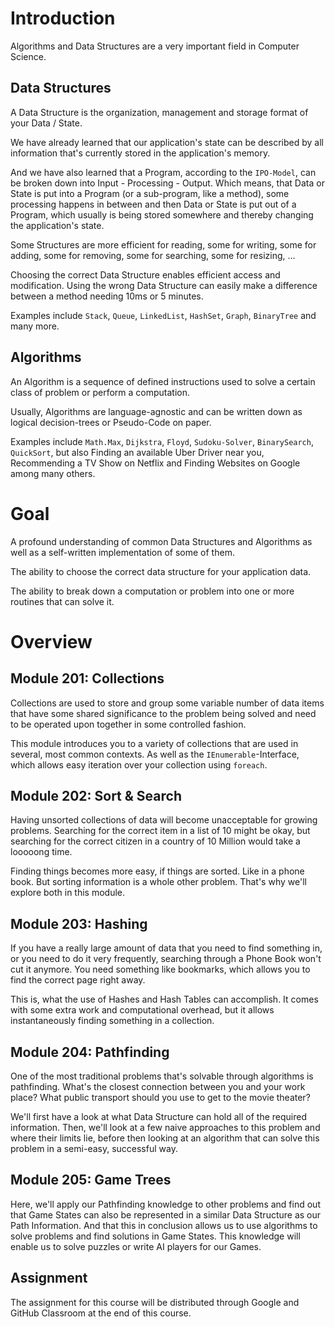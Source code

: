 # Introduction

Algorithms and Data Structures are a very important field in Computer Science.

## Data Structures
A Data Structure is the organization, management and storage format of your Data / State.

We have already learned that our application's state can be described by all information that's currently stored in the application's memory.

And we have also learned that a Program, according to the `IPO-Model`, can be broken down into Input - Processing - Output. Which means, that Data or State is put into a Program (or a sub-program, like a method), some processing happens in between and then Data or State is put out of a Program, which usually is being stored somewhere and thereby changing the application's state.

Some Structures are more efficient for reading, some for writing, some for adding, some for removing, some for searching, some for resizing, ...

Choosing the correct Data Structure enables efficient access and modification. Using the wrong Data Structure can easily make a difference between a method needing 10ms or 5 minutes.

Examples include `Stack`, `Queue`, `LinkedList`, `HashSet`, `Graph`, `BinaryTree` and many more.

## Algorithms
An Algorithm is a sequence of defined instructions used to solve a certain class of problem or perform a computation.

Usually, Algorithms are language-agnostic and can be written down as logical decision-trees or Pseudo-Code on paper.

Examples include `Math.Max`, `Dijkstra`, `Floyd`, `Sudoku-Solver`, `BinarySearch`, `QuickSort`, but also Finding an available Uber Driver near you, Recommending a TV Show on Netflix and Finding Websites on Google among many others.

# Goal

A profound understanding of common Data Structures and Algorithms as well as a self-written implementation of some of them.

The ability to choose the correct data structure for your application data.

The ability to break down a computation or problem into one or more routines that can solve it.

# Overview
## Module 201: Collections
Collections are used to store and group some variable number of data items that have some shared significance to the problem being solved and need to be operated upon together in some controlled fashion.

This module introduces you to a variety of collections that are used in several, most common contexts. As well as the `IEnumerable`-Interface, which allows easy iteration over your collection using `foreach`.
## Module 202: Sort & Search
Having unsorted collections of data will become unacceptable for growing problems. Searching for the correct item in a list of 10 might be okay, but searching for the correct citizen in a country of 10 Million would take a looooong time.

Finding things becomes more easy, if things are sorted. Like in a phone book. But sorting information is a whole other problem. That's why we'll explore both in this module.
## Module 203: Hashing
If you have a really large amount of data that you need to find something in, or you need to do it very frequently, searching through a Phone Book won't cut it anymore. You need something like bookmarks, which allows you to find the correct page right away.

This is, what the use of Hashes and Hash Tables can accomplish. It comes with some extra work and computational overhead, but it allows instantaneously finding something in a collection.
## Module 204: Pathfinding
One of the most traditional problems that's solvable through algorithms is pathfinding. What's the closest connection between you and your work place? What public transport should you use to get to the movie theater?

We'll first have a look at what Data Structure can hold all of the required information. Then, we'll look at a few naive approaches to this problem and where their limits lie, before then looking at an algorithm that can solve this problem in a semi-easy, successful way.
## Module 205: Game Trees
Here, we'll apply our Pathfinding knowledge to other problems and find out that Game States can also be represented in a similar Data Structure as our Path Information. And that this in conclusion allows us to use algorithms to solve problems and find solutions in Game States. This knowledge will enable us to solve puzzles or write AI players for our Games.

## Assignment
The assignment for this course will be distributed through Google and GitHub Classroom at the end of this course.